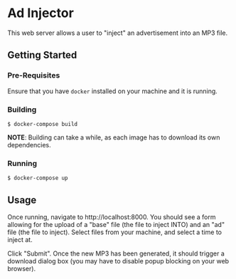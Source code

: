 # Ad Injector
This web server allows a user to "inject" an advertisement into an MP3 file.

## Getting Started
### Pre-Requisites
Ensure that you have `docker` installed on your machine and it is running.

### Building
```
$ docker-compose build
```
**NOTE**: Building can take a while, as each image has to download its own
dependencies.

### Running
```
$ docker-compose up
```

## Usage
Once running, navigate to http://localhost:8000. You should see a form allowing
for the upload of a "base" file (the file to inject INTO) and an "ad" file (the
file to inject). Select files from your machine, and select a time to inject at.

Click "Submit". Once the new MP3 has been generated, it should trigger a
download dialog box (you may have to disable popup blocking on your web
browser).
